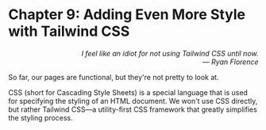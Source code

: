 # Chapter 9: Adding Even More Style with Tailwind CSS

<div style="text-align: right"> <i> I feel like an idiot for not using Tailwind CSS until now. <br> — Ryan Florence </i> </div>

So far, our pages are functional, but they're not pretty to look at.

CSS (short for Cascading Style Sheets) is a special language that is used for specifying the styling of an HTML document.
We won't use CSS directly, but rather Tailwind CSS—a utility-first CSS framework that greatly simplifies the styling process.
